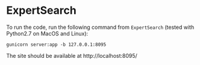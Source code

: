 # ExpertSearch

To run the code, run the following command from `ExpertSearch` (tested with Python2.7 on MacOS and Linux):

`gunicorn server:app -b 127.0.0.1:8095` 

The site should be available at http://localhost:8095/
